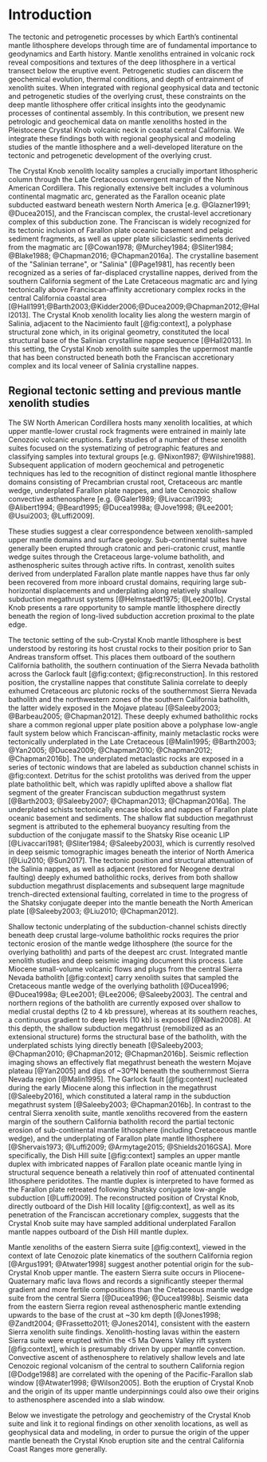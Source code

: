 Introduction
============

The tectonic and petrogenetic processes by which Earth’s continental mantle
lithosphere develops through time are of fundamental importance to geodynamics
and Earth history. Mantle xenoliths entrained in volcanic rock reveal
compositions and textures of the deep lithosphere in a vertical transect below
the eruptive event. Petrogenetic studies can discern the geochemical evolution,
thermal conditions, and depth of entrainment of xenolith suites. When
integrated with regional geophysical data and tectonic and petrogenetic studies
of the overlying crust, these constraints on the deep mantle lithosphere offer
critical insights into the geodynamic processes of continental assembly. In
this contribution, we present new petrologic and geochemical data on mantle
xenoliths hosted in the Pleistocene Crystal Knob volcanic neck in coastal
central California. We integrate these findings both with regional geophysical
and modeling studies of the mantle lithosphere and a well-developed literature
on the tectonic and petrogenetic development of the overlying crust.

The Crystal Knob xenolith locality samples a crucially important lithospheric
column through the Late Cretaceous convergent margin of the North American
Cordillera. This regionally extensive belt includes a voluminous
continental magmatic arc, generated as the Farallon oceanic plate
subducted eastward beneath western North America [e.g. @Glazner1991;
@Ducea2015], and the Franciscan complex, the crustal-level accretionary complex
of this subduction zone. The Franciscan is widely recognized for its tectonic
inclusion of Farallon plate oceanic basement and pelagic sediment fragments, as
well as upper plate siliciclastic sediments derived from the magmatic arc
[@Cowan1978; @Murchey1984; @Sliter1984; @Blake1988; @Chapman2016;
@Chapman2016a]. The crystalline basement of the "Salinian terrane", or
"Salinia" [@Page1981], has recently been recognized as a series of
far-displaced crystalline nappes, derived from the southern California segment
of the Late Cretaceous magmatic arc and lying tectonically above
Franciscan-affinity accretionary complex rocks in the central California
coastal area
[@Hall1991;@Barth2003;@Kidder2006;@Ducea2009;@Chapman2012;@Hall2013]. The
Crystal Knob xenolith locality lies along the western margin of Salinia,
adjacent to the Nacimiento fault [@fig:context], a polyphase structural zone
which, in its original geometry, constituted the local structural base of the
Salinian crystalline nappe sequence [@Hall2013]. In this setting, the Crystal
Knob xenolith suite samples the uppermost mantle that has been constructed
beneath both the Franciscan accretionary complex and its local veneer of
Salinia crystalline nappes.

## Regional tectonic setting and previous mantle xenolith studies

The SW North American Cordillera hosts many xenolith localities, at which upper
mantle-lower crustal rock fragments were entrained in mainly late Cenozoic
volcanic eruptions. Early studies of a number of these xenolith suites focused
on the systematizing of petrographic features and classifying samples into
textural groups [e.g. @Nixon1987; @Wilshire1988]. Subsequent application of
modern geochemical and petrogenetic techniques has led to the recognition of
distinct regional mantle lithosphere domains consisting of Precambrian crustal
root, Cretaceous arc mantle wedge, underplated Farallon plate nappes, and
late Cenozoic shallow convective asthenosphere [e.g. @Galer1989;
@Livaccari1993; @Alibert1994; @Beard1995; @Ducea1998a; @Jove1998; @Lee2001;
@Usui2003; @Luffi2009].

These studies suggest a clear correspondence between xenolith-sampled
upper mantle domains and surface geology. Sub-continental suites
have generally been erupted through cratonic and peri-cratonic crust,
mantle wedge suites through the Cretaceous large-volume batholith,
and asthenospheric suites through active rifts.
In contrast, xenolith suites derived from
underplated Farallon plate mantle nappes have thus far only been recovered from
more inboard crustal domains, requiring large sub-horizontal displacements and
underplating along relatively shallow subduction megathrust systems
[@Helmstaedt1975; @Lee2001b]. Crystal Knob presents a rare opportunity to
sample mantle lithosphere directly beneath the region of long-lived subduction
accretion proximal to the plate edge.

The tectonic setting of the sub-Crystal Knob mantle lithosphere is best understood
by restoring its host crustal rocks to their position prior to San Andreas
transform offset. This places them outboard of the southern California batholith,
the southern continuation of the Sierra Nevada
batholith across the Garlock fault [@fig:context; @fig:reconstruction].
In this restored position, the crystalline nappes that constitute Salinia
correlate to deeply exhumed Cretaceous arc plutonic rocks of the southernmost
Sierra Nevada batholith and the northwestern zones of the southern California
batholith, the latter widely exposed in the Mojave plateau
[@Saleeby2003; @Barbeau2005; @Chapman2012]. These deeply exhumed batholithic
rocks share a common regional upper plate position above a polyphase
low-angle fault system below which Franciscan-affinity, mainly metaclastic rocks
were tectonically underplated in the Late Cretaceous
[@Malin1995; @Barth2003; @Yan2005; @Ducea2009; @Chapman2010; @Chapman2012; @Chapman2016b].
The underplated metaclastic rocks are exposed in a series of tectonic windows
that are labeled as subduction channel schists in @fig:context. Detritus for the
schist protoliths was derived from the upper plate batholithic belt, which
was rapidly uplifted above a shallow flat segment of the greater Franciscan
subduction megathrust system [@Barth2003; @Saleeby2007; @Chapman2013; @Chapman2016a].
The underplated schists tectonically encase blocks and
nappes of Farallon plate oceanic basement and sediments. The shallow flat
subduction megathrust segment is attributed to the ephemeral buoyancy
resulting from the subduction of the conjugate massif to the Shatsky Rise
oceanic LIP [@Livaccari1981; @Sliter1984; @Saleeby2003], which is
currently resolved in deep seismic tomographic images beneath the interior of
North America [@Liu2010; @Sun2017]. The tectonic position and structural
attenuation of the Salinia nappes, as well as adjacent (restored for
Neogene dextral faulting) deeply exhumed batholithic rocks, derives from both shallow
subduction megathrust displacements and subsequent large magnitude
trench-directed extensional faulting, correlated in time to the progress
of the Shatsky conjugate deeper into the mantle beneath the North American plate
[@Saleeby2003; @Liu2010; @Chapman2012].

Shallow tectonic underplating of the subduction-channel schists
directly beneath deep crustal large-volume batholithic rocks requires the prior
tectonic erosion of the mantle wedge lithosphere (the
source for the overlying batholith) and parts of the deepest arc crust.
Integrated mantle xenolith studies and deep seismic imaging document this process.
Late Miocene small-volume
volcanic flows and plugs from the central Sierra Nevada batholith [@fig:context]
carry xenolith suites that sampled the Cretaceous mantle wedge of the overlying
batholith [@Ducea1996; @Ducea1998a; @Lee2001; @Lee2006; @Saleeby2003].
The central and northern regions of the batholith are currently
exposed over shallow to medial crustal depths (2 to 4 kb pressure), whereas at
its southern reaches, a continuous
gradient to deep levels (10 kb) is exposed [@Nadin2008]. At this depth,
the shallow subduction
megathrust (remobilized as an extensional structure) forms the structural base of the batholith,
with the underplated
schists lying directly beneath [@Saleeby2003; @Chapman2010; @Chapman2012; @Chapman2016b].
Seismic reflection imaging shows an effectively flat megathrust beneath the western Mojave
plateau [@Yan2005] and dips of ~30ºN beneath the southernmost Sierra
Nevada region [@Malin1995]. The Garlock fault [@fig:context] nucleated during
the early Miocene along this inflection in the megathrust [@Saleeby2016],
which constituted a lateral ramp in the subduction
megathrust system [@Saleeby2003; @Chapman2016b]. In contrast to the
central Sierra xenolith suite, mantle xenoliths recovered from the eastern
margin of the southern California batholith record the partial tectonic erosion of
sub-continental mantle lithosphere (including Cretaceous mantle wedge), and the
underplating of Farallon plate mantle lithosphere [@Shervais1973; @Luffi2009; @Armytage2015; @Shields2016GSA].
More specifically, the Dish Hill suite [@fig:context] samples an upper
mantle duplex with imbricated nappes of Farallon plate oceanic mantle lying in
structural sequence beneath a relatively thin roof of attenuated continental
lithosphere peridotites. The mantle duplex is interpreted to have formed as the
Farallon plate retreated following Shatsky conjugate low-angle subduction
[@Luffi2009]. The reconstructed position of Crystal Knob, directly
outboard of the Dish Hill locality [@fig:context], as well as its
penetration of the Franciscan accretionary complex, suggests that
the Crystal Knob suite may have sampled additional underplated Farallon mantle
nappes outboard of the Dish Hill mantle duplex.

Mantle xenoliths of the eastern Sierra suite [@fig:context], viewed in the context of late
Cenozoic plate kinematics of the southern California region [@Argus1991; @Atwater1998]
suggest another potential origin for the sub-Crystal Knob upper mantle. The eastern Sierra suite occurs in
Pliocene-Quaternary mafic lava flows and records a significantly steeper
thermal gradient and more fertile compositions
than the Cretaceous mantle wedge suite from the central Sierra
[@Ducea1996; @Ducea1998b]. Seismic data from the eastern Sierra region
reveal asthenospheric mantle extending upwards to the base of the crust at ~30 km
depth [@Jones1998; @Zandt2004; @Frassetto2011; @Jones2014],
consistent with the eastern Sierra xenolith suite findings.
Xenolith-hosting lavas within the eastern Sierra suite were erupted within the <5 Ma
Owens Valley rift system [@fig:context], which is presumably driven by upper mantle convection.
Convective ascent of asthenosphere to relatively shallow levels and late
Cenozoic regional volcanism of the central to southern California region
[@Dodge1988] are
correlated with the opening of the Pacific-Farallon slab window
[@Atwater1998; @Wilson2005].  Both the eruption of Crystal Knob
and the origin of its upper mantle underpinnings could also owe their origins to
asthenosphere ascended into a slab window.

Below we investigate the petrology and
geochemistry of the Crystal Knob suite and link it to
regional findings on other xenolith locations, as well as geophysical data and
modeling, in order to pursue the origin of the upper mantle beneath the Crystal
Knob eruption site and the central California Coast Ranges more
generally.

<!--[[context]]-->

<!--[[field_photo]]-->

